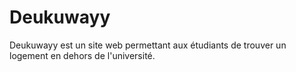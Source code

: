 # Deukuwayy
Deukuwayy  est un site web permettant aux étudiants de trouver un logement en dehors de l'université.
